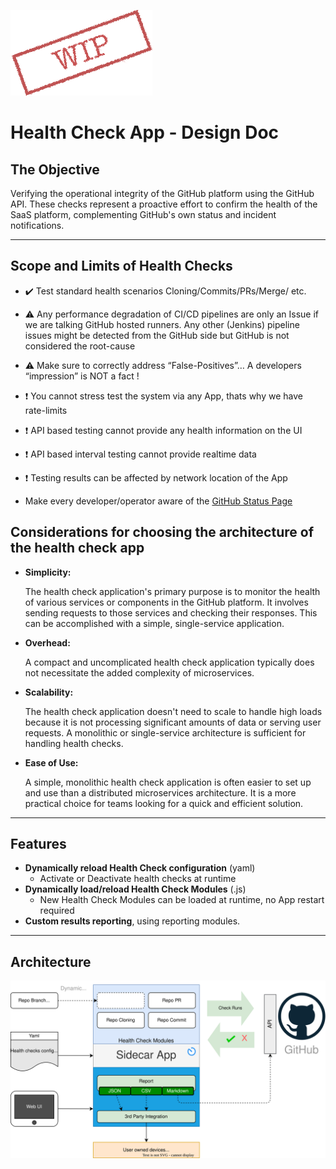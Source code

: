 ![wip](docs/images/WIP.png)

# Health Check App - Design Doc

## The Objective

Verifying the operational integrity of the GitHub platform using the GitHub API. These checks represent a proactive effort to confirm the health of the SaaS platform, complementing GitHub's own status and incident notifications.

---   

## Scope and Limits of Health Checks

   - :heavy_check_mark:  Test standard health scenarios Cloning/Commits/PRs/Merge/ etc.
   - :warning: Any performance degradation of CI/CD pipelines are only an Issue if we are talking GitHub hosted runners. Any other (Jenkins) pipeline issues might be detected from the GitHub side but GitHub is not considered the root-cause
  - :warning: Make sure to correctly address “False-Positives”… A developers “impression” is NOT a fact !
  - :heavy_exclamation_mark: You cannot stress test the system via any App, thats why we have rate-limits
  - :heavy_exclamation_mark: API based testing cannot provide any health information on the UI
  - :heavy_exclamation_mark: API based interval testing cannot provide realtime data
  - :heavy_exclamation_mark: Testing results can be affected by network location of the App

  - Make every developer/operator aware of the [GitHub Status Page](https://www.githubstatus.com/)
## Considerations for choosing the architecture of the health check app

- **Simplicity:** 

    The health check application's primary purpose is to monitor the health of various services or components in the GitHub platform. It involves sending requests to those services and checking their responses. This can be accomplished with a simple, single-service application.

- **Overhead:** 

    A compact and uncomplicated health check application typically does not necessitate the added complexity of microservices.

- **Scalability:** 

    The health check application doesn't need to scale to handle high loads because it is not processing significant amounts of data or serving user requests. A monolithic or single-service architecture is sufficient for handling health checks.

- **Ease of Use:** 
    
    A simple, monolithic health check application is often easier to set up and use than a distributed microservices architecture. It is a more practical choice for teams looking for a quick and efficient solution.

---

## Features

- **Dynamically reload Health Check configuration** (yaml)
   - Activate or Deactivate health checks at runtime
- **Dynamically load/reload Health Check Modules** (.js)
   - New Health Check Modules can be loaded at runtime, no App restart required
- **Custom results reporting**, using reporting modules.

---

## Architecture

![diagram](docs/images/architecture.svg)
